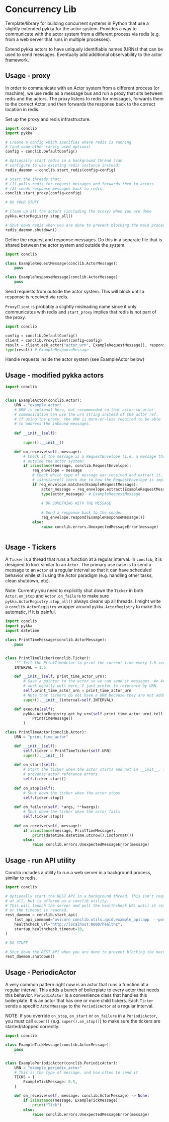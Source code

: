 # Concurrency Lib

Template/library for building concurrent systems in Python that use a slightly extended pykka 
for the actor system.  Provides a way to communicate with the actor system from a 
different process via redis (e.g. from a web server that runs in multiple processes).

Extend pykka actors to have uniquely identifiable names (URNs) that can be used to 
send messages. Eventually add additional observability to the actor framework.


## Usage - proxy

In order to communicate with an Actor system from a different process (or machine), 
we use redis as a message bus and run a proxy that sits between redis and the actors. 
The proxy listens to redis for messages, forwards them to the correct Actor, and then 
forwards the response back to the correct location in redis.

Set up the proxy and redis infrastructure.

```python
import conclib
import pykka

# Create a config which specifies where redis is running 
# (and some other rarely used options)  
config = conclib.DefaultConfig()

# Optionally start redis in a background thread (can 
# configure to use existing redis instance instead)
redis_daemon = conclib.start_redis(config=config)

# Start the threads that:
# (1) polls redis for request messages and forwards them to actors
# (2) sends response messages back to redis
conclib.start_proxy(config=config)

# DO YOUR STUFF

# Clean up all the actors (including the proxy) when you are done 
pykka.ActorRegistry.stop_all()

# Shut down redis when you are done to prevent blocking the main process shutting down
redis_daemon.shutdown()

```

Define the request and response messages. Do this in a separate file that is shared
between the actor system and outside the system.
```python
import conclib

class ExampleRequestMessage(conclib.ActorMessage):
    pass

class ExampleResponseMessage(conclib.ActorMessage):
    pass
```

Send requests from outside the actor system. This will block until a response is received 
via redis. 

`ProxyClient` is probably a slightly misleading name since it only communicates with redis 
and `start_proxy` implies that redis is not part of the proxy.
```python
import conclib

config = conclib.DefaultConfig()
client = conclib.ProxyClient(config=config)
result = client.ask_actor("actor_urn", ExampleRequestMessage(), response_type=ExampleResponseMessage)
type(result) # ExampleResponseMessage
```

Handle requests inside the actor system (see ExampleActor below)


## Usage - modified pykka actors

```python
import conclib


class ExampleActor(conclib.Actor):
    URN = "example_actor"
    # URN is optional here, but recommended so that actor-to-actor 
    # communication can use the urn string instead of the actor ref.
    # If using the proxy, the URN is more-or-less required to be able
    # to address the inbound messages.
    
    def __init__(self):
        
        super().__init__()

    def on_receive(self, message):
        # Check if the message is a RequestEnvelope (i.e. a message that arrived from 
        # outside the actor system)
        if isinstance(message, conclib.RequestEnvelope):
            req_envelope = message
            # Check which type of message was received and extract it. We cannot do an 
            # isinstance() check due to how the RequestEnvelope is implemented.
            if req_envelope.matches(ExampleRequestMessage):
                actor_message = req_envelope.extract(ExampleRequestMessage)
                type(actor_message)  # ExampleRequestMessage
                
                # DO SOMETHING WITH THE MESSAGE
                
                # Send a response back to the sender
                req_envelope.respond(ExampleResponseMessage())
            else:
                raise conclib.errors.UnexpectedMessageError(message)
               

```

## Usage - Tickers

A `Ticker` is a thread that runs a function at a regular interval.  In `conclib`, it is 
designed to look similar to an `Actor`. The primary use case is to send a message to an 
`Actor` at a regular interval so that it can have scheduled behavior while still using 
the Actor paradigm (e.g. handling other tasks, clean shutdown, etc). 

Note: Currently you need to explicitly shut down the `Ticker` in both `Actor.on_stop` and 
`Actor.on_failure` to make sure `pykka.ActorRegistry.stop_all()` always cleans up all threads. 
I might write a `conclib.ActorRegistry` wrapper around `pykka.ActorRegistry` to make this 
automatic, if it is painful.

```python
import conclib
import pykka
import datetime

class PrintTimeMessage(conclib.ActorMessage):
    pass


class PrintTimeTicker(conclib.Ticker):
    """ Tell the PrintTimeActor to print the current time every 1.5 seconds """
    INTERVAL = 1.5

    def __init__(self, print_time_actor_urn):
        # Save a pointer to the actor so we can send it messages. An ActorRef would 
        # work equally well here, I just prefer to reference by URN.
        self.print_time_actor_urn = print_time_actor_urn
        # Note that tickers do not have a URN because they are not addressable
        super().__init__(interval=self.INTERVAL)

    def execute(self):
        pykka.ActorRegistry.get_by_urn(self.print_time_actor_urn).tell(
            PrintTimeMessage()
        )

class PrintTimeActor(conclib.Actor):
    URN = "print_time_actor"

    def __init__(self):
        self.ticker = PrintTimeTicker(self.URN)
        super().__init__()
    
    def on_start(self):
        # Start the ticker when the actor starts and not in __init__. This 
        # prevents actor reference errors.  
        self.ticker.start()
    
    def on_stop(self):
        # Shut down the ticker when the actor stops
        self.ticker.stop()
    
    def on_failure(self, *args, **kwargs):
        # Shut down the ticker when the actor fails
        self.ticker.stop()
    
    def on_receive(self, message):
        if isinstance(message, PrintTimeMessage):
            print(datetime.datetime.utcnow().isoformat())
        else:
            raise conclib.errors.UnexpectedMessageError(message)

```

## Usage - run API utility

Conclib includes a utility to run a web server in a background process, similar to redis.

```python
import conclib

# Optionally start the REST API in a background thread. This isn't required
# at all, but is offered as a conclib utility.
# This will launch the server and poll the healthcheck URL until it returns a 200
# or the timeout is reached.
rest_daemon = conclib.start_api(
    fast_api_command="uvicorn conclib.utils.apid.example_api:app  --port 8000",
    healthcheck_url="http://localhost:8000/healthz",
    startup_healthcheck_timeout=10,
)

# DO STUFF

# Shut down the REST API when you are done to prevent blocking the main process shutting down
rest_daemon.shutdown()
```

## Usage - PeriodicActor

A very common pattern right now is an actor that runs a function at a regular interval. This
adds a bunch of boilerplate to every actor that needs this behavior. `PeriodicActor` is a
convenience class that handles this boilerplate. It is an actor that has one or more child 
tickers. Each `Ticker` sends a specific `ActorMessage` to the `PeriodicActor` at a regular
interval. 

NOTE: If you override `on_stop`, `on_start` or `on_failure` in a `PeriodicActor`, you must
call `super()` (e.g. `super().on_stop()`) to make sure the tickers are started/stopped correctly.

```python
import conclib

class ExampleTickMessage(conclib.ActorMessage):
    pass


class ExamplePeriodicActor(conclib.PeriodicActor):
    URN = "example_periodic_actor"
    # This is the type of message, and how often to send it
    TICKS = {
        ExampleTickMessage: 0.5,
    }

    def on_receive(self, message: conclib.ActorMessage) -> None:
        if isinstance(message, ExampleTickMessage):
            print("Tick")
        else:
            raise conclib.errors.UnexpectedMessageError(message)
```
